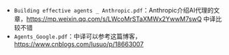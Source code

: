 - `Building effective agents _ Anthropic.pdf`：Anthropic介绍AI代理的文章，https://mp.weixin.qq.com/s/LWcoMrSTaXMWx2YwwM7swQ 中译比较不错
- `Agents_Google.pdf`：中译可以参考这篇博客，https://www.cnblogs.com/lusuo/p/18663007
